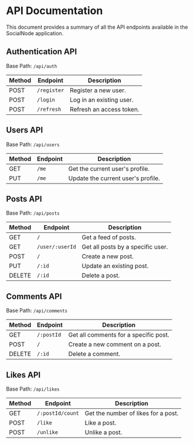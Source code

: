 # API Documentation

This document provides a summary of all the API endpoints available in the SocialNode application.

## Authentication API

Base Path: `/api/auth`

| Method | Endpoint      | Description              |
|--------|---------------|--------------------------|
| POST   | `/register`   | Register a new user.     |
| POST   | `/login`      | Log in an existing user. |
| POST   | `/refresh`    | Refresh an access token. |

## Users API

Base Path: `/api/users`

| Method | Endpoint      | Description                  |
|--------|---------------|------------------------------|
| GET    | `/me`         | Get the current user's profile. |
| PUT    | `/me`         | Update the current user's profile. |

## Posts API

Base Path: `/api/posts`

| Method | Endpoint          | Description                               |
|--------|-------------------|-------------------------------------------|
| GET    | `/`               | Get a feed of posts.                      |
| GET    | `/user/:userId`   | Get all posts by a specific user.         |
| POST   | `/`               | Create a new post.                        |
| PUT    | `/:id`            | Update an existing post.                  |
| DELETE | `/:id`            | Delete a post.                            |

## Comments API

Base Path: `/api/comments`

| Method | Endpoint      | Description                               |
|--------|---------------|-------------------------------------------|
| GET    | `/:postId`    | Get all comments for a specific post.     |
| POST   | `/`           | Create a new comment on a post.           |
| DELETE | `/:id`        | Delete a comment.                         |

## Likes API

Base Path: `/api/likes`

| Method | Endpoint          | Description                               |
|--------|-------------------|-------------------------------------------|
| GET    | `/:postId/count`  | Get the number of likes for a post.       |
| POST   | `/like`           | Like a post.                              |
| POST   | `/unlike`         | Unlike a post.                            |
